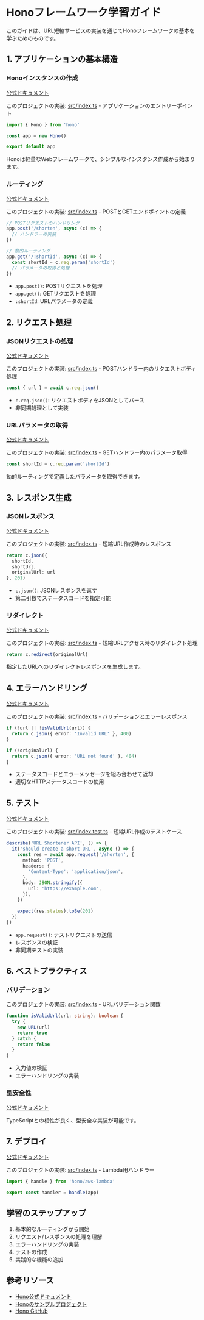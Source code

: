 # Honoフレームワーク学習ガイド

このガイドは、URL短縮サービスの実装を通じてHonoフレームワークの基本を学ぶためのものです。

## 1. アプリケーションの基本構造

### Honoインスタンスの作成
[公式ドキュメント](https://hono.dev/getting-started/basic)

このプロジェクトの実装: [src/index.ts](../src/index.ts#L1-L5) - アプリケーションのエントリーポイント
```typescript
import { Hono } from 'hono'

const app = new Hono()

export default app
```

Honoは軽量なWebフレームワークで、シンプルなインスタンス作成から始まります。

### ルーティング
[公式ドキュメント](https://hono.dev/api/routing)

このプロジェクトの実装: [src/index.ts](../src/index.ts#L10-L25) - POSTとGETエンドポイントの定義
```typescript
// POSTリクエストのハンドリング
app.post('/shorten', async (c) => {
  // ハンドラーの実装
})

// 動的ルーティング
app.get('/:shortId', async (c) => {
  const shortId = c.req.param('shortId')
  // パラメータの取得と処理
})
```

- `app.post()`: POSTリクエストを処理
- `app.get()`: GETリクエストを処理
- `:shortId`: URLパラメータの定義

## 2. リクエスト処理

### JSONリクエストの処理
[公式ドキュメント](https://hono.dev/api/request#json)

このプロジェクトの実装: [src/index.ts](../src/index.ts#L12) - POSTハンドラー内のリクエストボディ処理
```typescript
const { url } = await c.req.json()
```

- `c.req.json()`: リクエストボディをJSONとしてパース
- 非同期処理として実装

### URLパラメータの取得
[公式ドキュメント](https://hono.dev/api/routing#url-parameters)

このプロジェクトの実装: [src/index.ts](../src/index.ts#L42) - GETハンドラー内のパラメータ取得
```typescript
const shortId = c.req.param('shortId')
```

動的ルーティングで定義したパラメータを取得できます。

## 3. レスポンス生成

### JSONレスポンス
[公式ドキュメント](https://hono.dev/api/context#json)

このプロジェクトの実装: [src/index.ts](../src/index.ts#L24-L30) - 短縮URL作成時のレスポンス
```typescript
return c.json({ 
  shortId,
  shortUrl,
  originalUrl: url 
}, 201)
```

- `c.json()`: JSONレスポンスを返す
- 第二引数でステータスコードを指定可能

### リダイレクト
[公式ドキュメント](https://hono.dev/api/context#redirect)

このプロジェクトの実装: [src/index.ts](../src/index.ts#L48) - 短縮URLアクセス時のリダイレクト処理
```typescript
return c.redirect(originalUrl)
```

指定したURLへのリダイレクトレスポンスを生成します。

## 4. エラーハンドリング
[公式ドキュメント](https://hono.dev/api/context#status)

このプロジェクトの実装: [src/index.ts](../src/index.ts#L15-L18,L44-L46) - バリデーションとエラーレスポンス
```typescript
if (!url || !isValidUrl(url)) {
  return c.json({ error: 'Invalid URL' }, 400)
}

if (!originalUrl) {
  return c.json({ error: 'URL not found' }, 404)
}
```

- ステータスコードとエラーメッセージを組み合わせて返却
- 適切なHTTPステータスコードの使用

## 5. テスト
[公式ドキュメント](https://hono.dev/guides/testing)

このプロジェクトの実装: [src/index.test.ts](../src/index.test.ts#L11-L25) - 短縮URL作成のテストケース
```typescript
describe('URL Shortener API', () => {
  it('should create a short URL', async () => {
    const res = await app.request('/shorten', {
      method: 'POST',
      headers: {
        'Content-Type': 'application/json',
      },
      body: JSON.stringify({
        url: 'https://example.com',
      }),
    })

    expect(res.status).toBe(201)
  })
})
```

- `app.request()`: テストリクエストの送信
- レスポンスの検証
- 非同期テストの実装

## 6. ベストプラクティス

### バリデーション
このプロジェクトの実装: [src/index.ts](../src/index.ts#L52-L60) - URLバリデーション関数
```typescript
function isValidUrl(url: string): boolean {
  try {
    new URL(url)
    return true
  } catch {
    return false
  }
}
```

- 入力値の検証
- エラーハンドリングの実装

### 型安全性
[公式ドキュメント](https://hono.dev/guides/typescript)

TypeScriptとの相性が良く、型安全な実装が可能です。

## 7. デプロイ
[公式ドキュメント](https://hono.dev/getting-started/aws-lambda)

このプロジェクトの実装: [src/index.ts](../src/index.ts#L62-L64) - Lambda用ハンドラー
```typescript
import { handle } from 'hono/aws-lambda'

export const handler = handle(app)
```

## 学習のステップアップ

1. 基本的なルーティングから開始
2. リクエスト/レスポンスの処理を理解
3. エラーハンドリングの実装
4. テストの作成
5. 実践的な機能の追加

## 参考リソース

- [Hono公式ドキュメント](https://hono.dev/)
- [Honoのサンプルプロジェクト](https://github.com/honojs/examples)
- [Hono GitHub](https://github.com/honojs/hono) 